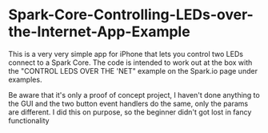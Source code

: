 Spark-Core-Controlling-LEDs-over-the-Internet-App-Example
=========================================================

This is a very very simple app for iPhone that lets you control two LEDs connect to a Spark Core. The code is intended to work out at the box with the "CONTROL LEDS OVER THE 'NET" example on the Spark.io page under examples. 

Be aware that it's only a proof of concept project, I haven't done anything to the GUI and the two button event handlers do the same, only the params are different. I did this on purpose, so the beginner didn't got lost in fancy functionality
